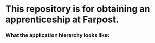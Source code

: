 # This repository is for obtaining an apprenticeship at Farpost.
### What the application hierarchy looks like:

